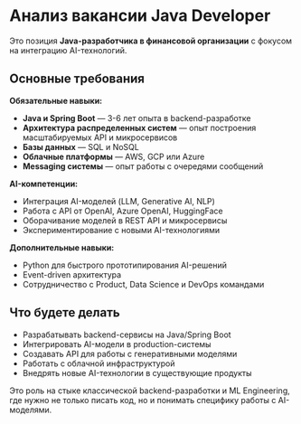 # Анализ вакансии Java Developer

Это позиция **Java-разработчика в финансовой организации** с фокусом на интеграцию AI-технологий.

## Основные требования

**Обязательные навыки:**
- **Java и Spring Boot** — 3-6 лет опыта в backend-разработке
- **Архитектура распределенных систем** — опыт построения масштабируемых API и микросервисов
- **Базы данных** — SQL и NoSQL
- **Облачные платформы** — AWS, GCP или Azure
- **Messaging системы** — опыт работы с очередями сообщений

**AI-компетенции:**
- Интеграция AI-моделей (LLM, Generative AI, NLP)
- Работа с API от OpenAI, Azure OpenAI, HuggingFace
- Оборачивание моделей в REST API и микросервисы
- Экспериментирование с новыми AI-технологиями

**Дополнительные навыки:**
- Python для быстрого прототипирования AI-решений
- Event-driven архитектура
- Сотрудничество с Product, Data Science и DevOps командами

## Что будете делать

- Разрабатывать backend-сервисы на Java/Spring Boot
- Интегрировать AI-модели в production-системы
- Создавать API для работы с генеративными моделями
- Работать с облачной инфраструктурой
- Внедрять новые AI-технологии в существующие продукты

Это роль на стыке классической backend-разработки и ML Engineering,  
где нужно не только писать код, но и понимать специфику работы с AI-моделями.